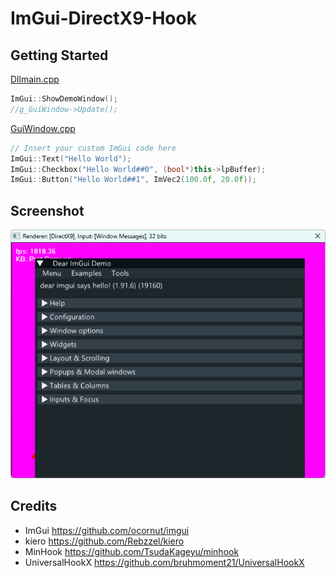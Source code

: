 # ImGui-DirectX9-Hook

## Getting Started
[Dllmain.cpp](https://github.com/WangPeng95997/ImGui-DirectX9-Hook/blob/master/ImGui-DirectX9-Hook/Dllmain.cpp#L175-L176)
```C++
ImGui::ShowDemoWindow();
//g_GuiWindow->Update();
```
[GuiWindow.cpp](https://github.com/WangPeng95997/ImGui-DirectX9-Hook/blob/master/ImGui-DirectX9-Hook/GuiWindow.cpp#L116-L119)
```C++
// Insert your custom ImGui code here
ImGui::Text("Hello World");
ImGui::Checkbox("Hello World##0", (bool*)this->lpBuffer);
ImGui::Button("Hello World##1", ImVec2(100.0f, 20.0f));
```
## Screenshot
![Image](https://github.com/WangPeng95997/ImGui-DirectX9-Hook/blob/master/Screenshot/Image.png)

## Credits
* ImGui   https://github.com/ocornut/imgui
* kiero https://github.com/Rebzzel/kiero
* MinHook https://github.com/TsudaKageyu/minhook
* UniversalHookX https://github.com/bruhmoment21/UniversalHookX